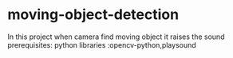 # moving-object-detection
In this project when camera find moving object it raises the sound 
prerequisites:
     python libraries :opencv-python,playsound
